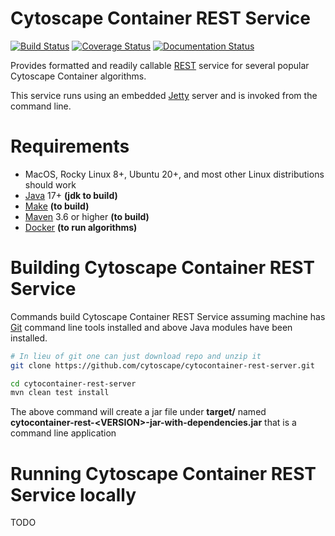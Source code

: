 
[jetty]: http://eclipse.org/jetty/
[maven]: http://maven.apache.org/
[java]: https://www.oracle.com/java/index.html
[git]: https://git-scm.com/
[rest]: https://en.wikipedia.org/wiki/Representational_state_transfer
[make]: https://www.gnu.org/software/make
[docker]: https://www.docker.com/

Cytoscape Container REST Service
===================================

[![Build Status](https://travis-ci.com/cytoscape/cytocontainer-rest-server.svg?branch=master)](https://travis-ci.com/cytoscape/cytocontainer-rest-server) 
[![Coverage Status](https://coveralls.io/repos/github/cytoscape/cytocontainer-rest-server/badge.svg)](https://coveralls.io/github/cytoscape/cytocontainer-rest-server)
[![Documentation Status](https://readthedocs.org/projects/cdaps/badge/?version=latest&token=d51549910b0a9d03167cce98f0f550cbacc48ec26e849a72a75a36c1cb474847)](https://cdaps.readthedocs.io/en/latest/?badge=latest)

Provides formatted and readily callable [REST][rest] service for several popular Cytoscape Container algorithms. 

This service runs using an embedded [Jetty][jetty] server and is invoked
from the command line. 


Requirements
=============

* MacOS, Rocky Linux 8+, Ubuntu 20+, and most other Linux distributions should work
* [Java][java] 17+ **(jdk to build)**
* [Make][make] **(to build)**
* [Maven][maven] 3.6 or higher **(to build)**
* [Docker] **(to run algorithms)**

Building Cytoscape Container REST Service
=========================================

Commands build Cytoscape Container REST Service assuming machine has [Git][git] command line tools 
installed and above Java modules have been installed.

```Bash
# In lieu of git one can just download repo and unzip it
git clone https://github.com/cytoscape/cytocontainer-rest-server.git

cd cytocontainer-rest-server
mvn clean test install
```

The above command will create a jar file under **target/** named  
**cytocontainer-rest-\<VERSION\>-jar-with-dependencies.jar** that
is a command line application

Running Cytoscape Container REST Service locally
==================================================

TODO

